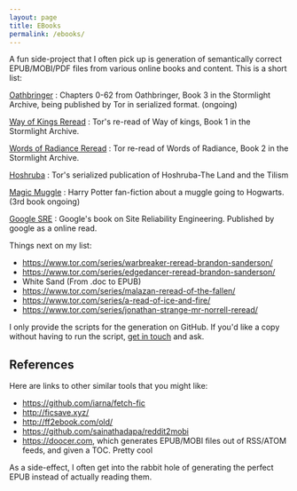 ```yaml
---
layout: page
title: EBooks
permalink: /ebooks/
---
```


A fun side-project that I often pick up is generation of semantically correct EPUB/MOBI/PDF files from various online books and content. This is a short list:

[Oathbringer][cosmere]
: Chapters 0-62 from Oathbringer, Book 3 in the Stormlight Archive, being published by Tor in serialized format. (ongoing)

[Way of Kings Reread][cosmere]
: Tor's re-read of Way of kings, Book 1 in the Stormlight Archive.

[Words of Radiance Reread][cosmere]
: Tor re-read of Words of Radiance, Book 2 in the Stormlight Archive.

[Hoshruba][hoshruba]
: Tor's serialized publication of Hoshruba-The Land and the Tilism

[Magic Muggle][mm]
: Harry Potter fan-fiction about a muggle going to Hogwarts. (3rd book ongoing)

[Google SRE][sre]
: Google's book on Site Reliability Engineering. Published by google as a online read.

Things next on my list:

- <https://www.tor.com/series/warbreaker-reread-brandon-sanderson/>
- <https://www.tor.com/series/edgedancer-reread-brandon-sanderson/>
- White Sand (From .doc to EPUB)
- <https://www.tor.com/series/malazan-reread-of-the-fallen/>
- <https://www.tor.com/series/a-read-of-ice-and-fire/>
- <https://www.tor.com/series/jonathan-strange-mr-norrell-reread/>

I only provide the scripts for the generation on GitHub. If you'd like a copy without having to run the script, [get in touch][contact] and ask.

## References

Here are links to other similar tools that you might like:

- <https://github.com/iarna/fetch-fic>
- <http://ficsave.xyz/>
- <http://ff2ebook.com/old/>
- <https://github.com/sainathadapa/reddit2mobi>
- <https://doocer.com>, which generates EPUB/MOBI files out of RSS/ATOM feeds, and given a TOC. Pretty cool

As a side-effect, I often get into the rabbit hole of generating the perfect EPUB instead of actually reading them.

[cosmere]: https://github.com/captn3m0/cosmere-books
[hoshruba]: https://github.com/captn3m0/hoshruba
[sre]: https://github.com/captn3m0/google-sre-ebook/
[mm]: http://github.com/captn3m0/magicmuggle
[contact]: /contact/
